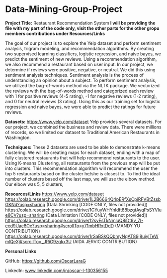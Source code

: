 # Data-Mining-Group-Project

**Project Title:** Restaurant Recommendation System
**I will be providing the file with my part of the code only, visit the other parts for the other gropu members contributions under Resources/Links**

The goal of our project is to explore the Yelp dataset and perform sentiment analysis, trigram modeling, and recommendation algorithms. By creating two supervised learning classifiers, logistic regression, and naive bayes, we predict the sentiment of new reviews. Using a recommendation algorithm, we also recommend a restaurant based on user input.
In our project, we determine if reviews were positive, negative, or neutral. We did this using sentiment analysis techniques. Sentiment analysis is the process of understanding an opinion about a subject. To perform sentiment analysis, we utilized the bag-of-words method via the NLTK package. We vectorized the reviews with the bag-of-words method and categorized each review with 1 for positive reviews (4-5 rating), -1 for negative reviews (1-2 rating), and 0 for neutral reviews (3 rating). Using this as our training set for logistic regression and naive bayes, we were able to predict the ratings for future reviews. 

**Datasets:**
https://www.yelp.com/dataset
Yelp provides several datasets. For our project, we combined the business and review data. There were millions of records, so we limited our dataset to Traditional American Restaurants in Washington.

**Techniques:**
These 2 datasets are used to be able to demonstrate k-means clustering. We will be creating maps for each dataset, ending with a map of fully clustered restaurants that will help recommend restaurants to the user.
Using K-means Clustering, all restaurants from the previous map will be put into clusters. This recommendation algorithm will recommend the user the top 5 restaurants based on the cluster he/she is closest to.
To find the ideal number of clusters based off the last map, we will use the elbow method. Our elbow was 5, 5 clusters,

**Resources/Links**
https://www.yelp.com/dataset
https://colab.research.google.com/drive/1L2B6664QrlpERfXsCpiRFVBtZssbGKNd?usp=sharing (Data Shrinking [CODE ONLY, files not provided])
https://colab.research.google.com/drive/1CYuyWHYnIdft88bzgtAyqPsSYVIue8CV?usp=sharing (Data Limitation [CODE ONLY, files not provided])
https://colab.research.google.com/drive/12svEsTkNmluQ8iDt9v_7I-ecd9Uac8Oe?usp=sharing#scrollTo=y71mbHRxtDdD (MANDY YU CONTRIBUTION)
https://colab.research.google.com/drive/1rSaBSkQQbmyNqAT89j8uiylTeWmlQeXj#scrollTo=_JRiG9zqkx3U (AIDA JERVIC CONTRIBUTION)




**Personal Links**

GitHub: https://github.com/OscarLaraG



LinkedIn: www.linkedin.com/in/oscar-l-130356155
